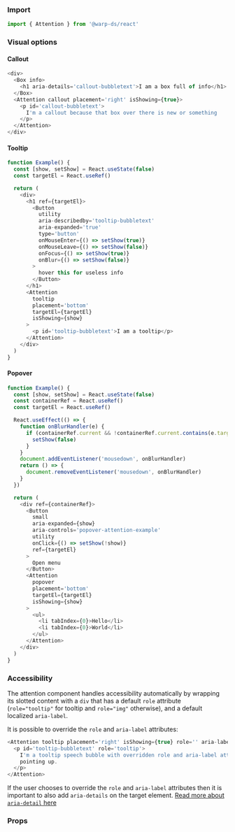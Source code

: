 ### Import

```js
import { Attention } from '@warp-ds/react'
```

### Visual options

#### Callout

```js
<div>
  <Box info>
    <h1 aria-details='callout-bubbletext'>I am a box full of info</h1>
  </Box>
  <Attention callout placement='right' isShowing={true}>
    <p id='callout-bubbletext'>
      I'm a callout because that box over there is new or something
    </p>
  </Attention>
</div>
```

#### Tooltip

```js
function Example() {
  const [show, setShow] = React.useState(false)
  const targetEl = React.useRef()

  return (
    <div>
      <h1 ref={targetEl}>
        <Button
          utility
          aria-describedby='tooltip-bubbletext'
          aria-expanded='true'
          type='button'
          onMouseEnter={() => setShow(true)}
          onMouseLeave={() => setShow(false)}
          onFocus={() => setShow(true)}
          onBlur={() => setShow(false)}
        >
          hover this for useless info
        </Button>
      </h1>
      <Attention
        tooltip
        placement='bottom'
        targetEl={targetEl}
        isShowing={show}
      >
        <p id='tooltip-bubbletext'>I am a tooltip</p>
      </Attention>
    </div>
  )
}
```

#### Popover

```js
function Example() {
  const [show, setShow] = React.useState(false)
  const containerRef = React.useRef()
  const targetEl = React.useRef()

  React.useEffect(() => {
    function onBlurHandler(e) {
      if (containerRef.current && !containerRef.current.contains(e.target)) {
        setShow(false)
      }
    }
    document.addEventListener('mousedown', onBlurHandler)
    return () => {
      document.removeEventListener('mousedown', onBlurHandler)
    }
  })

  return (
    <div ref={containerRef}>
      <Button
        small
        aria-expanded={show}
        aria-controls='popover-attention-example'
        utility
        onClick={() => setShow(!show)}
        ref={targetEl}
      >
        Open menu
      </Button>
      <Attention
        popover
        placement='bottom'
        targetEl={targetEl}
        isShowing={show}
      >
        <ul>
          <li tabIndex={0}>Hello</li>
          <li tabIndex={0}>World</li>
        </ul>
      </Attention>
    </div>
  )
}
```

### Accessibility

The attention component handles accessibility automatically by wrapping its slotted content with a `div` that has a default `role` attribute (`role="tooltip"` for tooltip and `role="img"` otherwise), and a default localized `aria-label`.

It is possible to override the `role` and `aria-label` attributes:

```js
<Attention tooltip placement='right' isShowing={true} role='' aria-label=''>
  <p id='tooltip-bubbletext' role='tooltip'>
    I'm a tooltip speech bubble with overridden role and aria-label attributes
    pointing up.
  </p>
</Attention>
```

If the user chooses to override the `role` and `aria-label` attributes then it is important to also add `aria-details` on the target element. <a target="_blank" href="https://developer.mozilla.org/en-US/docs/Web/Accessibility/ARIA/Attributes/aria-details">Read more about `aria-detail` here</a>

### Props

<api-table type="react" component="Attention" />
